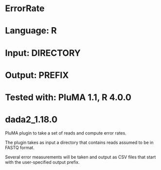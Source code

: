 # ErrorRate
# Language: R
# Input: DIRECTORY
# Output: PREFIX
# Tested with: PluMA 1.1, R 4.0.0
# dada2_1.18.0

PluMA plugin to take a set of reads and compute error rates.

The plugin takes as input a directory that contains reads assumed to be in FASTQ format.

Several error measurements will be taken and output as CSV files that start with the user-specified output prefix.
